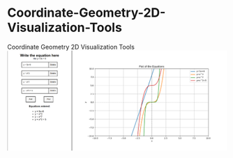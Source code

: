 # Coordinate-Geometry-2D-Visualization-Tools
Coordinate Geometry 2D  Visualization Tools
![Output1](https://github.com/JoyBiswasgithub/Coordinate-Geometry-2D-Visualization-Tools/blob/main/Screenshot%202024-10-21%20114524.png)
